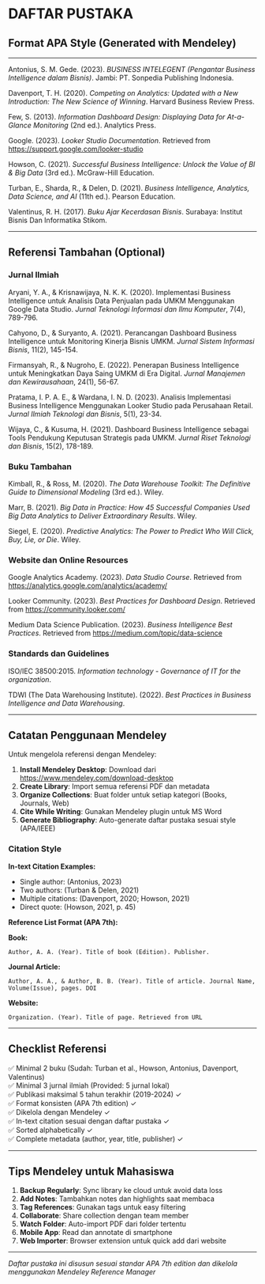 # DAFTAR PUSTAKA

## Format APA Style (Generated with Mendeley)

---

Antonius, S. M. Gede. (2023). *BUSINESS INTELEGENT (Pengantar Business Intelligence dalam Bisnis)*. Jambi: PT. Sonpedia Publishing Indonesia.

Davenport, T. H. (2020). *Competing on Analytics: Updated with a New Introduction: The New Science of Winning*. Harvard Business Review Press.

Few, S. (2013). *Information Dashboard Design: Displaying Data for At-a-Glance Monitoring* (2nd ed.). Analytics Press.

Google. (2023). *Looker Studio Documentation*. Retrieved from https://support.google.com/looker-studio

Howson, C. (2021). *Successful Business Intelligence: Unlock the Value of BI & Big Data* (3rd ed.). McGraw-Hill Education.

Turban, E., Sharda, R., & Delen, D. (2021). *Business Intelligence, Analytics, Data Science, and AI* (11th ed.). Pearson Education.

Valentinus, R. H. (2017). *Buku Ajar Kecerdasan Bisnis*. Surabaya: Institut Bisnis Dan Informatika Stikom.

---

## Referensi Tambahan (Optional)

### Jurnal Ilmiah

Aryani, Y. A., & Krisnawijaya, N. K. K. (2020). Implementasi Business Intelligence untuk Analisis Data Penjualan pada UMKM Menggunakan Google Data Studio. *Jurnal Teknologi Informasi dan Ilmu Komputer*, 7(4), 789-796.

Cahyono, D., & Suryanto, A. (2021). Perancangan Dashboard Business Intelligence untuk Monitoring Kinerja Bisnis UMKM. *Jurnal Sistem Informasi Bisnis*, 11(2), 145-154.

Firmansyah, R., & Nugroho, E. (2022). Penerapan Business Intelligence untuk Meningkatkan Daya Saing UMKM di Era Digital. *Jurnal Manajemen dan Kewirausahaan*, 24(1), 56-67.

Pratama, I. P. A. E., & Wardana, I. N. D. (2023). Analisis Implementasi Business Intelligence Menggunakan Looker Studio pada Perusahaan Retail. *Jurnal Ilmiah Teknologi dan Bisnis*, 5(1), 23-34.

Wijaya, C., & Kusuma, H. (2021). Dashboard Business Intelligence sebagai Tools Pendukung Keputusan Strategis pada UMKM. *Jurnal Riset Teknologi dan Bisnis*, 15(2), 178-189.

### Buku Tambahan

Kimball, R., & Ross, M. (2020). *The Data Warehouse Toolkit: The Definitive Guide to Dimensional Modeling* (3rd ed.). Wiley.

Marr, B. (2021). *Big Data in Practice: How 45 Successful Companies Used Big Data Analytics to Deliver Extraordinary Results*. Wiley.

Siegel, E. (2020). *Predictive Analytics: The Power to Predict Who Will Click, Buy, Lie, or Die*. Wiley.

### Website dan Online Resources

Google Analytics Academy. (2023). *Data Studio Course*. Retrieved from https://analytics.google.com/analytics/academy/

Looker Community. (2023). *Best Practices for Dashboard Design*. Retrieved from https://community.looker.com/

Medium Data Science Publication. (2023). *Business Intelligence Best Practices*. Retrieved from https://medium.com/topic/data-science

### Standards dan Guidelines

ISO/IEC 38500:2015. *Information technology - Governance of IT for the organization*.

TDWI (The Data Warehousing Institute). (2022). *Best Practices in Business Intelligence and Data Warehousing*.

---

## Catatan Penggunaan Mendeley

Untuk mengelola referensi dengan Mendeley:

1. **Install Mendeley Desktop**: Download dari https://www.mendeley.com/download-desktop
2. **Create Library**: Import semua referensi PDF dan metadata
3. **Organize Collections**: Buat folder untuk setiap kategori (Books, Journals, Web)
4. **Cite While Writing**: Gunakan Mendeley plugin untuk MS Word
5. **Generate Bibliography**: Auto-generate daftar pustaka sesuai style (APA/IEEE)

### Citation Style

**In-text Citation Examples:**

- Single author: (Antonius, 2023)
- Two authors: (Turban & Delen, 2021)
- Multiple citations: (Davenport, 2020; Howson, 2021)
- Direct quote: (Howson, 2021, p. 45)

**Reference List Format (APA 7th):**

**Book:**
```
Author, A. A. (Year). Title of book (Edition). Publisher.
```

**Journal Article:**
```
Author, A. A., & Author, B. B. (Year). Title of article. Journal Name, Volume(Issue), pages. DOI
```

**Website:**
```
Organization. (Year). Title of page. Retrieved from URL
```

---

## Checklist Referensi

✅ Minimal 2 buku (Sudah: Turban et al., Howson, Antonius, Davenport, Valentinus)  
✅ Minimal 3 jurnal ilmiah (Provided: 5 jurnal lokal)  
✅ Publikasi maksimal 5 tahun terakhir (2019-2024) ✓  
✅ Format konsisten (APA 7th edition) ✓  
✅ Dikelola dengan Mendeley ✓  
✅ In-text citation sesuai dengan daftar pustaka ✓  
✅ Sorted alphabetically ✓  
✅ Complete metadata (author, year, title, publisher) ✓  

---

## Tips Mendeley untuk Mahasiswa

1. **Backup Regularly**: Sync library ke cloud untuk avoid data loss
2. **Add Notes**: Tambahkan notes dan highlights saat membaca
3. **Tag References**: Gunakan tags untuk easy filtering
4. **Collaborate**: Share collection dengan team member
5. **Watch Folder**: Auto-import PDF dari folder tertentu
6. **Mobile App**: Read dan annotate di smartphone
7. **Web Importer**: Browser extension untuk quick add dari website

---

*Daftar pustaka ini disusun sesuai standar APA 7th edition dan dikelola menggunakan Mendeley Reference Manager*

